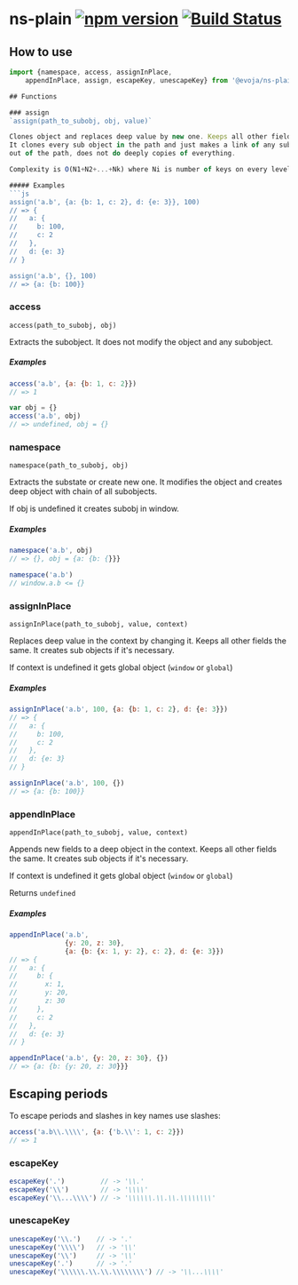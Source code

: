 # ns-plain [![npm version](https://badge.fury.io/js/%40evoja%2Fns-plain.svg)](https://badge.fury.io/js/%40evoja%2Fns-plain) [![Build Status](https://travis-ci.org/evoja/npm-ns-plain.png)](https://travis-ci.org/evoja/npm-ns-plain)

## How to use
```js
import {namespace, access, assignInPlace,
    appendInPlace, assign, escapeKey, unescapeKey} from '@evoja/ns-plain'

## Functions

### assign
`assign(path_to_subobj, obj, value)`

Clones object and replaces deep value by new one. Keeps all other fields the same.
It clones every sub object in the path and just makes a link of any sub-object 
out of the path, does not do deeply copies of everything.

Complexity is O(N1+N2+...+Nk) where Ni is number of keys on every level of the path. In future we are going to support immutable-js.

##### Examples
```js
assign('a.b', {a: {b: 1, c: 2}, d: {e: 3}}, 100)
// => {
//   a: {
//     b: 100,
//     c: 2
//   },
//   d: {e: 3}
// }

assign('a.b', {}, 100)
// => {a: {b: 100}}
```

### access
`access(path_to_subobj, obj)`

Extracts the subobject. It does not modify the object and any subobject.

##### Examples
```js
access('a.b', {a: {b: 1, c: 2}})
// => 1

var obj = {}
access('a.b', obj)
// => undefined, obj = {}
```

### namespace
`namespace(path_to_subobj, obj)`

Extracts the substate or create new one. It modifies the object and
creates deep object with chain of all subobjects.

If obj is undefined it creates subobj in window.

##### Examples
```js
namespace('a.b', obj)
// => {}, obj = {a: {b: {}}}

namespace('a.b')
// window.a.b <= {}
```


### assignInPlace
`assignInPlace(path_to_subobj, value, context)`

Replaces deep value in the context by changing it. Keeps all other fields the same.
It creates sub objects if it's necessary.

If context is undefined it gets global object (`window` or `global`)


##### Examples
```js
assignInPlace('a.b', 100, {a: {b: 1, c: 2}, d: {e: 3}})
// => {
//   a: {
//     b: 100,
//     c: 2
//   },
//   d: {e: 3}
// }

assignInPlace('a.b', 100, {})
// => {a: {b: 100}}
```

### appendInPlace
`appendInPlace(path_to_subobj, value, context)`

Appends new fields to a deep object in the context. Keeps all other fields the same.
It creates sub objects if it's necessary.

If context is undefined it gets global object (`window` or `global`)

Returns `undefined`


##### Examples
```js
appendInPlace('a.b',
              {y: 20, z: 30},
              {a: {b: {x: 1, y: 2}, c: 2}, d: {e: 3}})
// => {
//   a: {
//     b: {
//       x: 1,
//       y: 20,
//       z: 30
//     },
//     c: 2
//   },
//   d: {e: 3}
// }

appendInPlace('a.b', {y: 20, z: 30}, {})
// => {a: {b: {y: 20, z: 30}}}
```


## Escaping periods

To escape periods and slashes in key names use slashes:

```js
access('a.b\\.\\\\', {a: {'b.\\': 1, c: 2}})
// => 1
```

### escapeKey
```js
escapeKey('.')         // -> '\\.'
escapeKey('\\')        // -> '\\\\'
escapeKey('\\...\\\\') // -> '\\\\\\.\\.\\.\\\\\\\\'
```

### unescapeKey
```js
unescapeKey('\\.')    // -> '.'
unescapeKey('\\\\')   // -> '\\'
unescapeKey('\\')     // -> '\\'
unescapeKey('.')      // -> '.'
unescapeKey('\\\\\\.\\.\\.\\\\\\\\') // -> '\\...\\\\'
```

